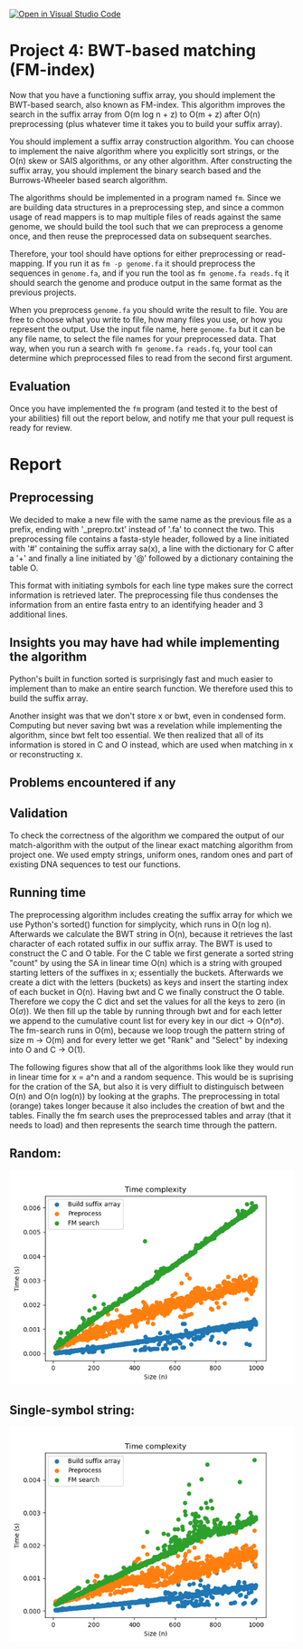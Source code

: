 [![Open in Visual Studio Code](https://classroom.github.com/assets/open-in-vscode-c66648af7eb3fe8bc4f294546bfd86ef473780cde1dea487d3c4ff354943c9ae.svg)](https://classroom.github.com/online_ide?assignment_repo_id=9268173&assignment_repo_type=AssignmentRepo)
# Project 4: BWT-based matching (FM-index)

Now that you have a functioning suffix array, you should implement the BWT-based search, also known as FM-index. This algorithm improves the search in the suffix array from O(m log n + z) to O(m + z) after O(n) preprocessing (plus whatever time it takes you to build your suffix array).

You should implement a suffix array construction algorithm. You can choose to implement the naive algorithm where you explicitly sort strings, or the O(n) skew or SAIS algorithms, or any other algorithm. After constructing the suffix array, you should implement the binary search based and the Burrows-Wheeler based search algorithm.

The algorithms should be implemented in a program named `fm`. Since we are building data structures in a preprocessing step, and since a common usage of read mappers is to map multiple files of reads against the same genome, we should build the tool such that we can preprocess a genome once, and then reuse the preprocessed data on subsequent searches.

Therefore, your tool should have options for either preprocessing or read-mapping. If you run it as `fm -p genome.fa` it should preprocess the sequences in `genome.fa`, and if you run the tool as  `fm genome.fa reads.fq` it should search the genome and produce output in the same format as the previous projects.

When you preprocess `genome.fa` you should write the result to file. You are free to choose what you write to file, how many files you use, or how you represent the output. Use the input file name, here `genome.fa` but it can be any file name, to select the file names for your preprocessed data. That way, when you run a search with `fm genome.fa reads.fq`, your tool can determine which preprocessed files to read from the second first argument.

## Evaluation

Once you have implemented the `fm` program (and tested it to the best of your abilities) fill out the report below, and notify me that your pull request is ready for review.

# Report

## Preprocessing

We decided to make a new file with the same name as the previous file as a prefix, ending with '_prepro.txt' instead of '.fa' to connect the two. This preprocessing file contains a fasta-style header, followed by a line initiated with '#' containing the suffix array sa(x), a line with the dictionary for C after a '+' and finally a line initiated by '@' followed by a dictionary containing the table O.

This format with initiating symbols for each line type makes sure the correct information is retrieved later. The preprocessing file thus condenses the information from an entire fasta entry to an identifying header and 3 additional lines.

## Insights you may have had while implementing the algorithm
Python's built in function sorted is surprisingly fast and much easier to implement than to make an entire search function. We therefore used this to build the suffix array.

Another insight was that we don't store x or bwt, even in condensed form. Computing but never saving bwt was a revelation while implementing the algorithm, since bwt felt too essential. We then realized that all of its information is stored in C and O instead, which are used when matching in x or reconstructing x.

## Problems encountered if any

## Validation
To check the correctness of the algorithm we compared the output of our match-algorithm with the output of the linear exact matching algorithm from project one. We used empty strings, uniform ones, random ones and part of existing DNA sequences to test our functions.

## Running time
The preprocessing algorithm includes creating the suffix array for which we use Python's sorted() function for simplycity, which runs in O(n log n). 
Afterwards we calculate the BWT string in O(n), because it retrieves the last character of each rotated suffix in our suffix array. The BWT is used to construct the C and O table. For the C table we first generate a sorted string "count" by using the SA in linear time O(n) which is a string with grouped starting letters of the suffixes in x; essentially the buckets. Afterwards we create a dict with the letters (buckets) as keys and insert the starting index of each bucket in O(n).
Having bwt and C we finally construct the O table. Therefore we copy the C dict and set the values for all the keys to zero (in O($\sigma$)). We then fill up the table by running through bwt and for each letter we append to the cumulative count list for every key in our dict -> O(n*$\sigma$).
The fm-search runs in O(m), because we loop trough the pattern string of size m -> O(m) and for every letter we get "Rank" and "Select" by indexing into O and C -> O(1).

The following figures show that all of the algorithms look like they would run in linear time for x = a^n and a random sequence. This would be is suprising for the cration of the SA, but also it is very diffiult to distinguisch between O(n) and O(n log(n)) by looking at the graphs. The preprocessing in total (orange) takes longer because it also includes the creation of bwt and the tables. 
Finally the fm search uses the preprocessed tables and array (that it needs to load) and then represents the search time through the pattern. 

## Random:
![](figs/random.png)


## Single-symbol string:
![](figs/single.png)